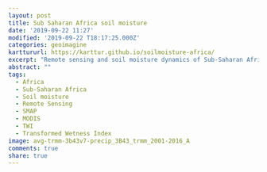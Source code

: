 ```yaml
---
layout: post
title: Sub Saharan Africa soil moisture
date: '2019-09-22 11:27'
modified: '2019-09-22 T18:17:25.000Z'
categories: geoimagine
karttururl: https://karttur.github.io/soilmoisture-africa/
excerpt: "Remote sensing and soil moisture dynamics of Sub-Saharan Africa"
abstract: ""
tags:
  - Africa
  - Sub-Saharan Africa
  - Soil moisture
  - Remote Sensing
  - SMAP
  - MODIS
  - TWI
  - Transformed Wetness Index
image: avg-trmm-3b43v7-precip_3B43_trmm_2001-2016_A
comments: true
share: true
---
```

